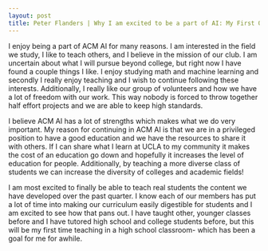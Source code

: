 ```yaml
---
layout: post
title: Peter Flanders | Why I am excited to be a part of AI: My First Quarter as an AI Outreach Officer
---
```


I enjoy being a part of ACM AI for many reasons. I am interested in the field we study, I like to teach others, and I believe in the mission of our club. I am uncertain about what I will pursue beyond college, but right now I have found a couple things I like. I enjoy studying math and machine learning and secondly I really enjoy teaching and I wish to continue following these interests. Additionally, I really like our group of volunteers and how we have a lot of freedom with our work. This  way nobody is forced to throw together half effort projects and we are able to keep high standards. 
    
I believe ACM AI has a lot of strengths which makes what we do very important. My reason for continuing in ACM AI is that we are in a privileged position to have a good education and we have the resources to share it with others. If I can share what I learn at UCLA to my community it makes the cost of an education go down and hopefully it increases the level of education for people. Additionally, by teaching a more diverse class of students we can increase the diversity of colleges and academic fields!

I am most excited to finally be able to teach real students the content we have developed over the past quarter. I know each of our members has put a lot of time into making our curriculum easily digestible for students and I am excited to see how that pans out. I have taught other, younger classes before and I have tutored high school and college students before, but this will be my first time teaching in a high school classroom- which has been a goal for me for awhile.


